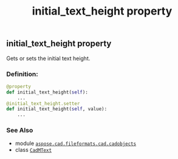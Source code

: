 ﻿---
title: initial_text_height property
second_title: Aspose.CAD for Python via .NET API References
description: 
type: docs
weight: 630
url: /python-net/aspose.cad.fileformats.cad.cadobjects/cadmtext/initial_text_height/
is_root: false
---

## initial_text_height property


Gets or sets the initial text height.
### Definition:
```python
@property
def initial_text_height(self):
    ...
@initial_text_height.setter
def initial_text_height(self, value):
    ...
```

### See Also
* module [`aspose.cad.fileformats.cad.cadobjects`](../../)
* class [`CadMText`](/cad/python-net/aspose.cad.fileformats.cad.cadobjects/cadmtext)
